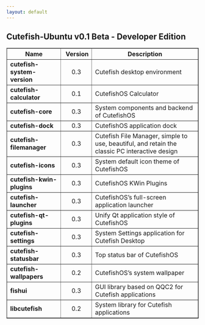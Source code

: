 ```yaml
---
layout: default
---
```


## **Cutefish-Ubuntu v0.1 Beta - Developer Edition**

<table border="1">
<thead>
<tr>
<th><strong>Name</strong></th>
<th><strong>&nbsp;Version <br /></strong></th>
<th><strong>Description</strong></th>
</tr>
</thead>
<tbody>
<tr>
<td><strong>cutefish-system-version</strong></td>
<td style="text-align: center;">0.3</td>
<td>Cutefish desktop environment</td>
</tr>
<tr>
<td><strong>cutefish-calculator</strong></td>
<td style="text-align: center;">0.1</td>
<td>CutefishOS Calculator</td>
</tr>
<tr>
<td><strong>cutefish-core</strong></td>
<td style="text-align: center;">0.3</td>
<td>System components and backend of CutefishOS</td>
</tr>
<tr>
<td><strong>cutefish-dock</strong></td>
<td style="text-align: center;">0.3</td>
<td>CutefishOS application dock</td>
</tr>
<tr>
<td><strong>cutefish-filemanager</strong></td>
<td style="text-align: center;">0.3</td>
<td>Cutefish File Manager, simple to use, beautiful, and retain the classic PC interactive design</td>
</tr>
<tr>
<td><strong>cutefish-icons</strong></td>
<td style="text-align: center;">0.3</td>
<td>System default icon theme of CutefishOS</td>
</tr>
<tr>
<td><strong>cutefish-kwin-plugins</strong></td>
<td style="text-align: center;">0.3</td>
<td>CutefishOS KWin Plugins</td>
</tr>
<tr>
<td><strong>cutefish-launcher</strong></td>
<td style="text-align: center;">0.3</td>
<td>CutefishOS&rsquo;s full-screen application launcher</td>
</tr>
<tr>
<td><strong>cutefish-qt-plugins</strong></td>
<td style="text-align: center;">0.3</td>
<td>Unify Qt application style of CutefishOS</td>
</tr>
<tr>
<td><strong>cutefish-settings</strong></td>
<td style="text-align: center;">0.3</td>
<td>System Settings application for Cutefish Desktop</td>
</tr>
<tr>
<td><strong>cutefish-statusbar</strong></td>
<td style="text-align: center;">0.3</td>
<td>Top status bar of CutefishOS</td>
</tr>
<tr>
<td><strong>cutefish-wallpapers</strong></td>
<td style="text-align: center;">0.2</td>
<td>CutefishOS&rsquo;s system wallpaper</td>
</tr>
<tr>
<td><strong>fishui</strong></td>
<td style="text-align: center;">0.3</td>
<td>GUI library based on QQC2 for Cutefish applications</td>
</tr>
<tr>
<td><strong>libcutefish</strong></td>
<td style="text-align: center;">0.2</td>
<td>System library for Cutefish applications</td>
</tr>
</tbody>
</table>
